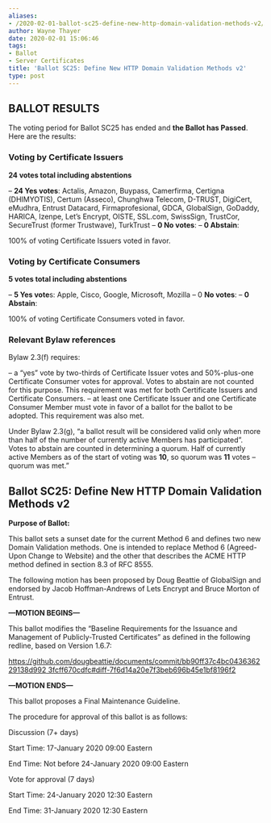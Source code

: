 ```yaml
---
aliases:
- /2020-02-01-ballot-sc25-define-new-http-domain-validation-methods-v2/
author: Wayne Thayer
date: 2020-02-01 15:06:46
tags:
- Ballot
- Server Certificates
title: 'Ballot SC25: Define New HTTP Domain Validation Methods v2'
type: post
---
```


## BALLOT RESULTS 

The voting period for Ballot SC25 has ended and **the Ballot has Passed**. Here are the results:

### Voting by Certificate Issuers 

**24 votes total including abstentions**

– **24 Yes votes**: Actalis, Amazon, Buypass, Camerfirma, Certigna (DHIMYOTIS), Certum (Asseco), Chunghwa Telecom, D-TRUST, DigiCert, eMudhra, Entrust Datacard, Firmaprofesional, GDCA, GlobalSign, GoDaddy, HARICA, Izenpe, Let’s Encrypt, OISTE, SSL.com, SwissSign, TrustCor, SecureTrust (former Trustwave), TurkTrust
– **0 No votes**:
– **0 Abstain**:

100% of voting Certificate Issuers voted in favor.

### Voting by Certificate Consumers 

**5 votes total including abstentions**

– **5 Yes vote**s: Apple, Cisco, Google, Microsoft, Mozilla
– 0 **No votes**:
– **0 Abstain**:

100% of voting Certificate Consumers voted in favor.

### Relevant Bylaw references 

Bylaw 2.3(f) requires:

– a “yes” vote by two-thirds of Certificate Issuer votes and 50%-plus-one Certificate Consumer votes for approval. Votes to abstain are not counted for this purpose. This requirement was met for both Certificate Issuers and Certificate Consumers.
– at least one Certificate Issuer and one Certificate Consumer Member must vote in favor of a ballot for the ballot to be adopted. This requirement was also met.

Under Bylaw 2.3(g), “a ballot result will be considered valid only when more than half of the number of currently active Members has participated”. Votes to abstain are counted in determining a quorum. Half of currently active Members as of the start of voting was **10**, so quorum was **11** votes – quorum was met.”

## Ballot SC25: Define New HTTP Domain Validation Methods v2 

**Purpose of Ballot:**

This ballot sets a sunset date for the current Method 6 and defines two new
Domain Validation methods. One is intended to replace Method 6 (Agreed-Upon
Change to Website) and the other that describes the ACME HTTP method defined
in section 8.3 of RFC 8555.

The following motion has been proposed by Doug Beattie of GlobalSign and
endorsed by Jacob Hoffman-Andrews of Lets Encrypt and Bruce Morton of
Entrust.

**—MOTION BEGINS—**

This ballot modifies the “Baseline Requirements for the Issuance and
Management of Publicly-Trusted Certificates” as defined in the following
redline, based on Version 1.6.7:

[https://github.com/dougbeattie/documents/commit/bb90ff37c4bc043636229138d992
3fcff670cdfc#diff-7f6d14a20e7f3beb696b45e1bf8196f2](https://github.com/dougbeattie/documents/commit/bb90ff37c4bc043636229138d9923fcff670cdfc#diff-7f6d14a20e7f3beb696b45e1bf8196f2)

**—MOTION ENDS—**

This ballot proposes a Final Maintenance Guideline.

The procedure for approval of this ballot is as follows:

Discussion (7+ days)

Start Time: 17-January 2020 09:00 Eastern

End Time: Not before 24-January 2020 09:00 Eastern

Vote for approval (7 days)

Start Time: 24-January 2020 12:30 Eastern

End Time: 31-January 2020 12:30 Eastern